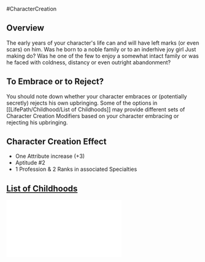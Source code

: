 #CharacterCreation 
## Overview
The early years of your character's life can and will have left marks (or even scars) on him. Was he born to a noble family or to an inderhive joy girl Just making do? Was he one of the few to enjoy a somewhat intact family or was he faced with coldness, distancy or even outright abandonment?

## To Embrace or to Reject?
You should note down whether your character embraces or (potentially secretly) rejects his own upbringing. Some of the options in [[LifePath/Childhood/List of Childhoods]] may provide different sets of Character Creation Modifiers based on your character embracing or rejecting his upbringing.

## Character Creation Effect
* One Attribute increase (+3)
* Aptitude #2
* 1 Profession & 2 Ranks in associated Specialties
## [List of Childhoods](/LifePath/Childhood/List%20of%20Childhoods.md)
![](/LifePath/Childhood/List%20of%20Childhoods.md)